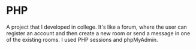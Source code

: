 # PHP
A project that I developed in college. 
It's like a forum, where the user can register an account and then create a new room or send a message in one of the existing rooms. 
I used PHP sessions and phpMyAdmin.
